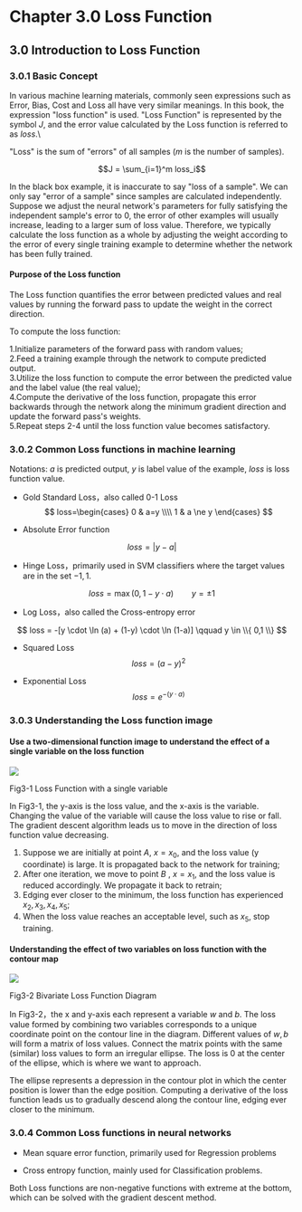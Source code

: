 <!--Copyright © Microsoft Corporation. All rights reserved.
  适用于[License](https://github.com/Microsoft/ai-edu/blob/master/LICENSE.md)版权许可-->

# Chapter 3.0 Loss Function

## 3.0 Introduction to Loss Function

### 3.0.1 Basic Concept
In various machine learning materials, commonly seen expressions such as Error, Bias, Cost and Loss all have very similar meanings. In this book, the expression "loss function" is used. "Loss Function" is represented by the symbol $J$, and the error value calculated by the Loss function is referred to as $loss$.\\

"Loss" is the sum of "errors" of all samples ($m$ is the number of samples).

$$J = \sum_{i=1}^m loss_i$$  

In the black box example, it is inaccurate to say "loss of a sample". We can only say "error of a sample" since samples are calculated independently. Suppose we adjust the neural network's parameters for fully satisfying the independent sample's error to $0$, the error of other examples will usually increase, leading to a larger sum of loss value. Therefore, we typically calculate the loss function as a whole by adjusting the weight according to the error of every single training example to determine whether the network has been fully trained.
#### Purpose of the Loss function

The Loss function quantifies the error between predicted values and real values by running the forward pass to update the weight in the correct direction. 

To compute the loss function:  

1.Initialize parameters of the forward pass with random values;  
2.Feed a training example through the network to compute predicted output.  
3.Utilize the loss function to compute the error between the predicted value and the label value (the real value);  
4.Compute the derivative of the loss function, propagate this error backwards through the network along the minimum gradient direction and update the forward pass's weights.  
5.Repeat steps 2-4 until the loss function value becomes satisfactory.  

### 3.0.2 Common Loss functions in machine learning

Notations: $a$ is predicted output, $y$ is label value of the example, $loss$ is loss function value.

- Gold Standard Loss，also called 0-1 Loss
$$
loss=\begin{cases}
0 & a=y \\\\
1 & a \ne y 
\end{cases}
$$

- Absolute Error function

$$
loss = |y-a|
$$

- Hinge Loss，primarily used in SVM classifiers where the target values are in the set ${-1, 1}$.

$$
loss=\max(0,1-y \cdot a) \qquad y=\pm 1
$$

- Log Loss，also called the Cross-entropy error

$$
loss = -[y \cdot \ln (a) + (1-y) \cdot \ln (1-a)]  \qquad y \in \\{ 0,1 \\} 
$$

- Squared Loss
$$
loss=(a-y)^2
$$

- Exponential Loss
$$
loss = e^{-(y \cdot a)}
$$


### 3.0.3 Understanding the Loss function image

#### Use a two-dimensional function image to understand the effect of a single variable on the loss function

<img src="https://aiedugithub4a2.blob.core.windows.net/a2-images/Images/3/gd2d.png" />

Fig3-1 Loss Function with a single variable

In Fig3-1, the y-axis is the loss value, and the x-axis is the variable. Changing the value of the variable will cause the loss value to rise or fall. The gradient descent algorithm leads us to move in the direction of loss function value decreasing.  
1. Suppose we are initially at point $A$, $x=x_0$, and the loss value (y coordinate) is large. It is propagated back to the network for training;
2. After one iteration, we move to point $B$ , $x=x_1$, and the loss value is reduced accordingly. We propagate it back to retrain;
3. Edging ever closer to the minimum, the loss function has experienced $x_2,x_3,x_4,x_5$;
4. When the loss value reaches an acceptable level, such as  $x_5$, stop training.

#### Understanding the effect of two variables on loss function with the contour map

<img src="https://aiedugithub4a2.blob.core.windows.net/a2-images/Images/3/gd3d.png" />

Fig3-2 Bivariate Loss Function Diagram

In Fig3-2，the x and y-axis each represent a variable $w$ and  $b$. The loss value formed by combining two variables corresponds to a unique coordinate point on the contour line in the diagram. Different values of $w,b$ will form a matrix of loss values. Connect the matrix points with the same (similar) loss values to form an irregular ellipse. The loss is $0$ at the center of the ellipse, which is where we want to approach.

The ellipse represents a depression in the contour plot in which the center position is lower than the edge position. Computing a derivative of the loss function leads us to gradually descend along the contour line, edging ever closer to the minimum.

### 3.0.4 Common Loss functions in neural networks

- Mean square error function, primarily used for Regression problems

- Cross entropy function, mainly used for Classification problems.

Both Loss functions are non-negative functions with extreme at the bottom, which can be solved with the gradient descent method.

